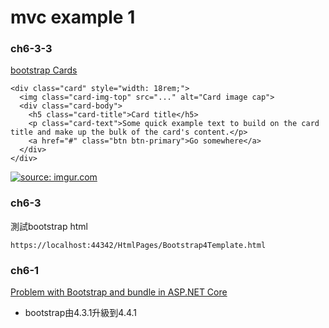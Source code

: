 # mvc example 1

### ch6-3-3

[bootstrap Cards][2]

```
<div class="card" style="width: 18rem;">
  <img class="card-img-top" src="..." alt="Card image cap">
  <div class="card-body">
    <h5 class="card-title">Card title</h5>
    <p class="card-text">Some quick example text to build on the card title and make up the bulk of the card's content.</p>
    <a href="#" class="btn btn-primary">Go somewhere</a>
  </div>
</div>
```

<a href="https://imgur.com/Z21BC2d"><img src="https://i.imgur.com/Z21BC2d.png" title="source: imgur.com" /></a>


### ch6-3

測試bootstrap html
```
https://localhost:44342/HtmlPages/Bootstrap4Template.html
```

### ch6-1

[Problem with Bootstrap and bundle in ASP.NET Core][1]  
- bootstrap由4.3.1升級到4.4.1   

[1]:https://stackoverflow.com/questions/59593046/problem-with-bootstrap-and-bundle-in-asp-net-core/59606174#59606174
[2]:https://getbootstrap.com/docs/4.0/components/card/